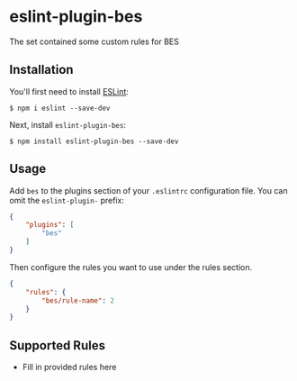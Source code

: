 # eslint-plugin-bes

The set contained some custom rules for BES

## Installation

You'll first need to install [ESLint](http://eslint.org):

```
$ npm i eslint --save-dev
```

Next, install `eslint-plugin-bes`:

```
$ npm install eslint-plugin-bes --save-dev
```


## Usage

Add `bes` to the plugins section of your `.eslintrc` configuration file. You can omit the `eslint-plugin-` prefix:

```json
{
    "plugins": [
        "bes"
    ]
}
```


Then configure the rules you want to use under the rules section.

```json
{
    "rules": {
        "bes/rule-name": 2
    }
}
```

## Supported Rules

* Fill in provided rules here





